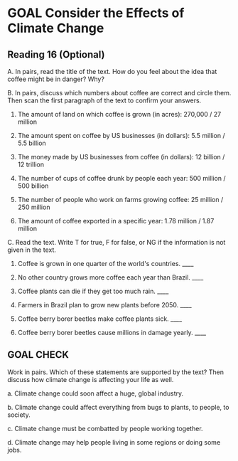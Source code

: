 # GOAL Consider the Effects of Climate Change

## Reading 16 (Optional)

A. In pairs, read the title of the text. How do you feel about the idea that coffee might be in danger? Why?

B. In pairs, discuss which numbers about coffee are correct and circle them. Then scan the first paragraph of the text to confirm your answers.

1. The amount of land on which coffee is grown (in acres):
   270,000 / 27 million

2. The amount spent on coffee by US businesses (in dollars):
   5.5 million / 5.5 billion

3. The money made by US businesses from coffee (in dollars):
   12 billion / 12 trillion

4. The number of cups of coffee drunk by people each year:
   500 million / 500 billion

5. The number of people who work on farms growing coffee:
   25 million / 250 million

6. The amount of coffee exported in a specific year:
   1.78 million / 1.87 million

C. Read the text. Write T for true, F for false, or NG if the information is not given in the text.

1. Coffee is grown in one quarter of the world's countries. ____

2. No other country grows more coffee each year than Brazil. ____

3. Coffee plants can die if they get too much rain. ____

4. Farmers in Brazil plan to grow new plants before 2050. ____

5. Coffee berry borer beetles make coffee plants sick. ____

6. Coffee berry borer beetles cause millions in damage yearly. ____

## GOAL CHECK

Work in pairs. Which of these statements are supported by the text? Then discuss how climate change is affecting your life as well.

a. Climate change could soon affect a huge, global industry.

b. Climate change could affect everything from bugs to plants, to people, to society.

c. Climate change must be combatted by people working together.

d. Climate change may help people living in some regions or doing some jobs.